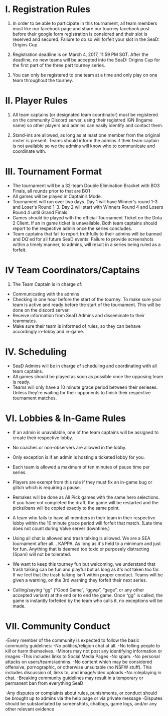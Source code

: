 # I. Registration Rules

  1. In order to be able to participate in this tournament, all team members must like our facebook page and share our tourney facebook post before their google form registration is considred and their slot is reserved and secured. Failure to do so will forfeit your slot in the SeaD: Origins Cup.

2. Registration deadline is on March 4, 2017, 11:59 PM SGT. After the deadline, no new teams will be accepted into the SeaD: Origins Cup for the first part of the three part tourney series.

3. You can only be registered to one team at a time and only play on one team throughout the tourney. 


# II. Player Rules

1. All team captains (or designated team coordinator)  must be registered on the community Discord server, using their registred IGN (Ingame name) so other players and admins can easily identify and contact them.

2. Stand-ins are allowed, as long as at least one member from the original roster is present. Teams should inform the admins if their team captain is not available so we the admins will know who to communicate and coordinate with. 

# III. Tournament Format
- The tournament will be a 32-team Double Elimination Bracket with BO3 Finals, all rounds prior to that are BO1
- All games will be played in Captain’s Mode.
- Tournament will run over two days. Day 1 will have Winner's round 1-3 and Loser's Round 1-3. Day 2 will start with Winners Round 4 and Losers Round 4 until Grand Finals. 
- Games should be played with the official Tournament Ticket on the Dota 2 Client. If an in game ticket is unavailable, Both team captains should report to the respective admin once the series concludes. 
- Team captains that fail to report truthfully to their admins will be banned and DQ'ed for all future SeaD events.
 Failure to provide screenshots within a timely manner, to admins, will result in a series being ruled as a forfeit.

# IV Team Coordinators/Captains

1. The Team Captain is in charge of:  
* Communicating with the admins
* Checking in one hour before the start of the tourney. To make sure your team is active and ready before the start of the tournament. This will be done on the discord server.
* Receive information from SeaD Admins and disseminate to their teammates.
* Make sure their team is informed of rules, so they can behave accordingly in-lobby and in-game.



# IV. Scheduling

- SeaD Admins will be in charge of scheduling and coordinating with all team captains. 
- All games should be played as soon as possible once the opposing team is ready. 
- Teams will only have a 10 minute grace period between their serieses. Unless they're waiting for their opponents to finish their respective tournament matches. 

# VI. Lobbies & In-Game Rules
- If an admin is unavailable, one of the team captains will be assigned to create their respective lobby.
- No coaches or non-observers are allowed in the lobby.
- Only exception is if an admin is hosting a ticketed lobby for you.
- Each team is allowed a maximum of ten minutes of pause time per series.
- Players are exempt from this rule if they must fix an in-game bug or glitch which is requiring a pause.
- Remakes will be done as All Pick games with the same hero selections. If you have not completed the draft, the game will be restarted and the picks/bans will be copied exactly to the same point.
- A team who fails to have all members in their team in their respective lobby within the 10 minute grace period will forfeit that match. (Late time does not count during Valve server downtime.)

- Using all chat is allowed and trash talking is allowed. We are a SEA tournament after all... KAPPA. As long as it's held to a minimum and just for fun. Anything that is deemed too toxic or purposely distracting (Spam) will not be tolerated. 
- We want to keep this tourney fun but welcoming, we understand that trash talking can be fun and playful but as long as it's not taken too far. If we feel that the trash talking isn't within proper conduct. Teams will be given a warning, on the 3rd warning they forfeit their next series. 
- Calling/saying “gg” (“Good Game”, “ggwp”, “gege”, or any other accepted variant) at the end or to end the game. Once “gg” is called, the game is instantly forfeited by the team who calls it, no exceptions will be made.

# VII. Community Conduct

-Every member of the community is expected to follow the basic community guidelines:
-No politics/religion chat at all.
-No telling people to kill or harm themselves.
-Minors may not post any identifying information or images
-This includes links to Social Media Pages
-No spam.
-No personal attacks on users/teams/admins.
-No content which may be considered offensive, pornographic, or otherwise unsuitable (no NSFW stuff). This includes discussion of, links to, and image/video uploads
-No roleplaying in chat.
-Breaking community guidelines may result in a temporary or permanent ban from everything SeaD

-Any disputes or complaints about rules, punishments, or conduct should be brought up to admins via the help page or via private message
-Disputes should be substantiated by screenshots, chatlogs, game logs, and/or any other relevant evidence


